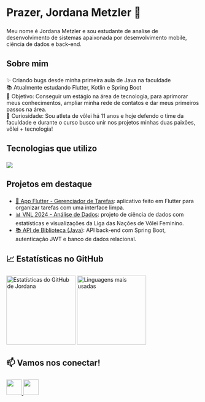 <h1 align="left">Prazer, Jordana Metzler 👋</h1>

###

<p align="left">Meu nome é Jordana Metzler e sou estudante de analise de desenvolvimento de sistemas apaixonada por desenvolvimento mobile, ciência de dados e back-end.</p>

###

<h2 align="left">Sobre mim</h2>

###

<p align="left">
✨ Criando bugs desde minha primeira aula de Java na faculdade<br>
📚 Atualmente estudando Flutter, Kotlin e Spring Boot<br>
🎯 Objetivo: Conseguir um estágio na área de tecnologia, para aprimorar meus conhecimentos, ampliar minha rede de contatos e dar meus primeiros passos na área.<br>
🎲 Curiosidade: Sou atleta de vôlei há 11 anos e hoje defendo o time da faculdade e durante o curso busco unir nos projetos minhas duas paixões, vôlei + tecnologia!
</p>

###

<h2 align="left">Tecnologias que utilizo</h2>

###

<div align="left">
  <img src="https://skillicons.dev/icons?i=java,kotlin,flutter,python,mysql,html,css,git,php" />
</div>

###

<h2 align="left">Projetos em destaque</h2>

###

- [📱 App Flutter - Gerenciador de Tarefas](https://github.com/Jordana-Metzler/App_Flutter): aplicativo feito em Flutter para organizar tarefas com uma interface limpa.  
- [📊 VNL 2024 - Análise de Dados](https://github.com/Jordana-Metzler/VNL2024_DataScience): projeto de ciência de dados com estatísticas e visualizações da Liga das Nações de Vôlei Feminino.  
- [📚 API de Biblioteca (Java)](https://github.com/Jordana-Metzler/API_Biblioteca): API back-end com Spring Boot, autenticação JWT e banco de dados relacional.

###

<h2 align="left">📈 Estatísticas no GitHub</h2>

###

<p align="left">
  <img src="https://github-readme-stats.vercel.app/api?username=Jordana-Metzler&show_icons=true&theme=light" alt="Estatísticas do GitHub de Jordana" height="180" />
  <img src="https://github-readme-stats.vercel.app/api/top-langs/?username=Jordana-Metzler&layout=compact&theme=light" alt="Linguagens mais usadas" height="180" />
</p>


###

<h2 align="left">📫 Vamos nos conectar!</h2>

###

<p align="left">
  <a href="https://linkedin.com/in/jordana-metzler" target="_blank" title="LinkedIn">
    <img src="https://skillicons.dev/icons?i=linkedin" height="40" />
  </a>
  <a href="mailto:jordana@email.com" target="_blank" title="E-mail">
    <img src="https://skillicons.dev/icons?i=gmail" height="40" />
  </a>
</p>
